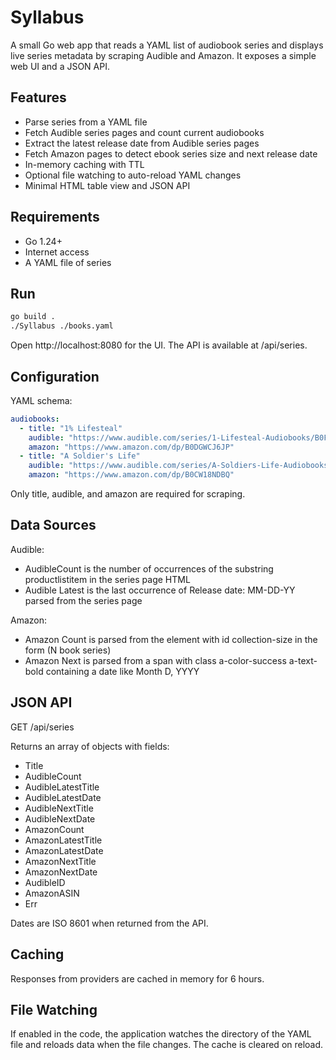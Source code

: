 # Syllabus

A small Go web app that reads a YAML list of audiobook series and displays live series metadata by scraping Audible and Amazon. It exposes a simple web UI and a JSON API.

## Features

- Parse series from a YAML file
- Fetch Audible series pages and count current audiobooks
- Extract the latest release date from Audible series pages
- Fetch Amazon pages to detect ebook series size and next release date
- In-memory caching with TTL
- Optional file watching to auto-reload YAML changes
- Minimal HTML table view and JSON API

## Requirements

- Go 1.24+
- Internet access
- A YAML file of series


## Run

```bash
go build . 
./Syllabus ./books.yaml
```

Open http://localhost:8080 for the UI. The API is available at /api/series.

## Configuration

YAML schema:

```yaml
audiobooks:
  - title: "1% Lifesteal"
    audible: "https://www.audible.com/series/1-Lifesteal-Audiobooks/B0F8QMLV9T"
    amazon: "https://www.amazon.com/dp/B0DGWCJ6JP"
  - title: "A Soldier's Life"
    audible: "https://www.audible.com/series/A-Soldiers-Life-Audiobooks/B0D34549LX"
    amazon: "https://www.amazon.com/dp/B0CW18NDBQ"
```

Only title, audible, and amazon are required for scraping.

## Data Sources

Audible:
- AudibleCount is the number of occurrences of the substring productlistitem in the series page HTML
- Audible Latest is the last occurrence of Release date: MM-DD-YY parsed from the series page

Amazon:
- Amazon Count is parsed from the element with id collection-size in the form (N book series)
- Amazon Next is parsed from a span with class a-color-success a-text-bold containing a date like Month D, YYYY

## JSON API

GET /api/series

Returns an array of objects with fields:
- Title
- AudibleCount
- AudibleLatestTitle
- AudibleLatestDate
- AudibleNextTitle
- AudibleNextDate
- AmazonCount
- AmazonLatestTitle
- AmazonLatestDate
- AmazonNextTitle
- AmazonNextDate
- AudibleID
- AmazonASIN
- Err

Dates are ISO 8601 when returned from the API.

## Caching

Responses from providers are cached in memory for 6 hours.

## File Watching

If enabled in the code, the application watches the directory of the YAML file and reloads data when the file changes. The cache is cleared on reload.
